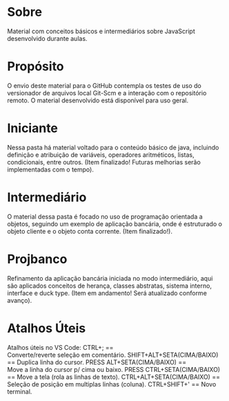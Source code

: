 # Sobre
Material com conceitos básicos e intermediários sobre JavaScript desenvolvido durante aulas.

# Propósito
O envio deste material para o GitHub contempla os testes de uso do versionador de arquivos local Git-Scm e a interação com o repositório remoto. O material desenvolvido está disponível para uso geral.

# Iniciante
Nessa pasta há material voltado para o conteúdo básico de java, incluindo definição e atribuição de variáveis, operadores aritméticos, listas, condicionais, entre outros. (Item finalizado! Futuras melhorias serão implementadas com o tempo).

# Intermediário
O material dessa pasta é focado no uso de programação orientada a objetos, seguindo um exemplo de aplicação bancária, onde é estruturado o objeto cliente e o objeto conta corrente. (Item finalizado!).

# Projbanco
Refinamento da aplicação bancária iniciada no modo intermediário, aqui são aplicados conceitos de herança, classes abstratas, sistema interno, interface e duck type. (Item em andamento! Será atualizado conforme avanço).

# Atalhos Úteis
Atalhos úteis no VS Code:
CTRL+;                       == Converte/reverte seleção em comentário.
SHIFT+ALT+SETA(CIMA/BAIXO)   == Duplica linha do cursor.
PRESS ALT+SETA(CIMA/BAIXO)   == Move a linha do cursor p/ cima ou baixo.
PRESS CTRL+SETA(CIMA/BAIXO)  == Move a tela (rola as linhas de texto).
CTRL+ALT+SETA(CIMA/BAIXO)    == Seleção de posição em multiplas linhas (coluna).
CTRL+SHIFT+'		     == Novo terminal.